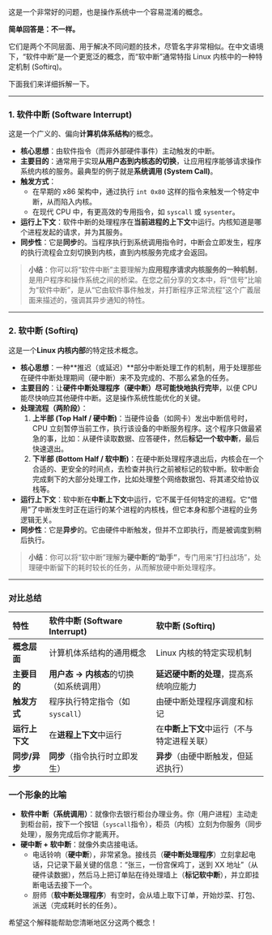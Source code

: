 这是一个非常好的问题，也是操作系统中一个容易混淆的概念。

**简单回答是：不一样。**

它们是两个不同层面、用于解决不同问题的技术，尽管名字非常相似。在中文语境下，“软件中断”是一个更宽泛的概念，而“软中断”通常特指 Linux 内核中的一种特定机制 (Softirq)。

下面我们来详细拆解一下。

---

### 1. 软件中断 (Software Interrupt)

这是一个广义的、偏向**计算机体系结构**的概念。

* **核心思想**：由软件指令（而非外部硬件事件）主动触发的中断。
* **主要目的**：通常用于实现**从用户态到内核态的切换**，让应用程序能够请求操作系统内核的服务。最典型的例子就是**系统调用 (System Call)**。
* **触发方式**：
    * 在早期的 x86 架构中，通过执行 `int 0x80` 这样的指令来触发一个特定中断，从而陷入内核。
    * 在现代 CPU 中，有更高效的专用指令，如 `syscall` 或 `sysenter`。
* **运行上下文**：软件中断的处理程序在**当前进程的上下文**中运行。内核知道是哪个进程发起的请求，并为其服务。
* **同步性**：它是**同步**的。当程序执行到系统调用指令时，中断会立即发生，程序的执行流程会立刻切换到内核，直到内核服务完成才会返回。

> **小结**：你可以将“软件中断”主要理解为**应用程序请求内核服务的一种机制**，是用户程序和操作系统之间的桥梁。在您之前分享的文本中，将“信号”比喻为“软件中断”，是从“它由软件事件触发，并打断程序正常流程”这个广義层面来描述的，强调其异步通知的特性。

---

### 2. 软中断 (Softirq)

这是一个**Linux 内核内部**的特定技术概念。

* **核心思想**：一种**推迟（或延迟）**部分中断处理工作的机制，用于处理那些在硬件中断处理期间（硬中断）来不及完成的、不那么紧急的任务。
* **主要目的**：让**硬件中断处理程序（硬中断）尽可能快地执行完毕**，以便 CPU 能尽快响应其他硬件中断。这是操作系统性能优化的关键。
* **处理流程（两阶段）**：
    1.  **上半部 (Top Half / 硬中断)**：当硬件设备（如网卡）发出中断信号时，CPU 立刻暂停当前工作，执行该设备的中断服务程序。这个程序只做最紧急的事，比如：从硬件读取数据、应答硬件，然后**标记一个软中断**，最后快速退出。
    2.  **下半部 (Bottom Half / 软中断)**：在硬中断处理程序退出后，内核会在一个合适的、更安全的时间点，去检查并执行之前被标记的软中断。软中断会完成剩下的大部分处理工作，比如处理整个网络数据包、将其递交给协议栈等。
* **运行上下文**：软中断在**中断上下文**中运行，它不属于任何特定的进程。它“借用”了中断发生时正在运行的某个进程的内核栈，但它本身和那个进程的业务逻辑无关。
* **同步性**：它是**异步**的。它由硬件中断触发，但并不立即执行，而是被调度到稍后执行。

> **小结**：你可以将“软中断”理解为**硬中断的“助手”**，专门用来“打扫战场”，处理硬中断留下的耗时较长的任务，从而解放硬中断处理程序。

---

### 对比总结

| 特性        | 软件中断 (Software Interrupt) | 软中断 (Softirq)           |
| :-------- | :------------------------ | :---------------------- |
| **概念层面**  | 计算机体系结构的通用概念              | Linux 内核的特定实现机制         |
| **主要目的**  | **用户态 -> 内核态**的切换（如系统调用）  | **延迟硬中断的处理**，提高系统响应能力   |
| **触发方式**  | 程序执行特定指令（如 `syscall`）     | 由硬中断处理程序调度和标记           |
| **运行上下文** | 在**进程上下文**中运行             | 在**中断上下文**中运行（不与特定进程关联） |
| **同步/异步** | **同步**（指令执行时立即发生）         | **异步**（由硬中断触发，但延迟执行）    |

### 一个形象的比喻

* **软件中断（系统调用）**：就像你去银行柜台办理业务。你（用户进程）主动走到柜台前，按下一个按钮（`syscall`指令），柜员（内核）立刻为你服务（同步处理），服务完成后你才能离开。
* **硬中断 + 软中断**：就像外卖店接电话。
    * 电话铃响（**硬中断**），非常紧急。接线员（**硬中断处理程序**）立刻拿起电话，只记录下最关键的信息：“张三，一份宫保鸡丁，送到 XX 地址”（从硬件读数据），然后马上把订单贴在待处理墙上（**标记软中断**），并立即挂断电话去接下一个。
    * 厨师（**软中断处理程序**）有空时，会从墙上取下订单，开始炒菜、打包、派送（完成耗时长的任务）。

希望这个解释能帮助您清晰地区分这两个概念！